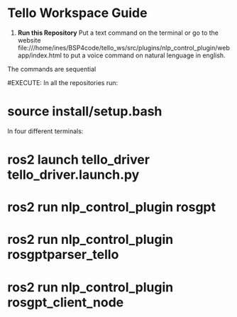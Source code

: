 # Tello Workspace Guide

1. **Run this Repository**
Put a text command on the terminal or go to the website file:///home/ines/BSP4code/tello_ws/src/plugins/nlp_control_plugin/webapp/index.html to put a voice command on natural lenguage in english. 

The commands are sequential

#EXECUTE:
In all the repositories run:
# source install/setup.bash

In four different terminals: 
# ros2 launch tello_driver tello_driver.launch.py
# ros2 run nlp_control_plugin rosgpt
# ros2 run nlp_control_plugin rosgptparser_tello
# ros2 run nlp_control_plugin rosgpt_client_node 


